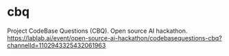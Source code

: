# cbq

Project CodeBase Questions (CBQ). Open source AI hackathon. https://lablab.ai/event/open-source-ai-hackathon/codebasequestions-cbq?channelId=1102943325432061963

